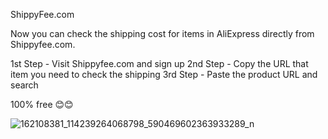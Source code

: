 ShippyFee.com

Now you can check the shipping cost for items in AliExpress directly from Shippyfee.com.

1st Step - Visit Shippyfee.com and sign up
2nd Step - Copy the URL that item you need to check the shipping 
3rd Step - Paste the product URL and search 

100% free 😊😊

![162108381_114239264068798_590469602363933289_n](https://github.com/user-attachments/assets/69f7834d-b63c-4876-830d-6ff38e644e23)
